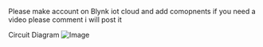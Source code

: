 Please make account on Blynk iot cloud and add comopnents if you need a video please comment i will post it

Circuit Diagram
![Image](https://github.com/user-attachments/assets/a33c5e71-d7ab-4eb1-ae65-f040a0357fba)
